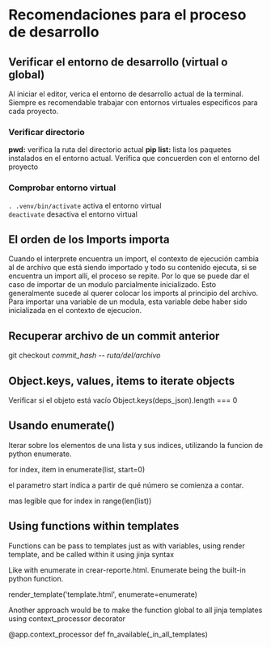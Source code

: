 # Recomendaciones para el proceso de desarrollo

## Verificar el entorno de desarrollo (virtual o global)
Al iniciar el editor, verica el entorno de desarrollo actual de la terminal. Siempre es recomendable trabajar con entornos virtuales especificos para cada proyecto.

### Verificar directorio
**pwd:** verifica la ruta del directorio actual
**pip list:** lista los paquetes instalados en el entorno actual. Verifica que concuerden con el entorno del proyecto

### Comprobar entorno virtual
`. .venv/bin/activate` activa el entorno virtual  
`deactivate` desactiva el entorno virtual  


## El orden de los Imports importa
Cuando el interprete encuentra un import, el contexto de ejecución cambia al de archivo que está siendo importado y todo su contenido ejecuta, si se encuentra un import allí, el proceso se repite. Por lo que se puede dar el caso de importar de un modulo parcialmente inicializado. Esto generalmente sucede al querer colocar los imports al principio del archivo. Para importar una variable de un modula, esta variable debe haber sido inicializada en el contexto de ejecucion.

## Recuperar archivo de un commit anterior
git checkout *commit_hash* -- *ruta/del/archivo*

## Object.keys, values, items to iterate objects
Verificar si el objeto está vacío Object.keys(deps_json).length === 0

## Usando enumerate()
Iterar sobre los elementos de una lista y sus indices, utilizando la funcion de python enumerate.

for index, item in enumerate(list, start=0)

el parametro start indica a partir de qué número se comienza a contar.

mas legible que for index in range(len(list))

## Using functions within templates
Functions can be pass to templates just as with variables, using render template, and be called within it using jinja syntax

Like with enumerate in crear-reporte.html. Enumerate being the built-in python function.

render_template('template.html', enumerate=enumerate)

Another approach would be to make the function global to all jinja templates using context_processor decorator

@app.context_processor
def fn_available(_in_all_templates)
